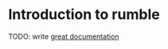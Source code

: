 # Introduction to rumble

TODO: write [great documentation](http://jacobian.org/writing/what-to-write/)
